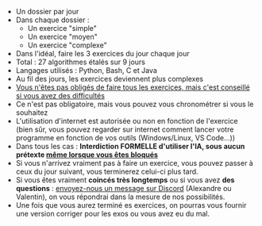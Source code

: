 - Un dossier par jour
- Dans chaque dossier :
	- Un exercice "simple"
	- Un exercice "moyen"
	- Un exercice "complexe"
- Dans l'idéal, faire les 3 exercices du jour chaque jour
- Total : 27 algorithmes étalés sur 9 jours
- Langages utilisés : Python, Bash, C et Java
- Au fil des jours, les exercices deviennent plus complexes
- <u>Vous n'êtes pas obligés de faire tous les exercices, mais c'est conseillé si vous avez des difficultés</u>
- Ce n'est pas obligatoire, mais vous pouvez vous chronométrer si vous le souhaitez
- L'utilisation d'internet est autorisée ou non en fonction de l'exercice (bien sûr, vous pouvez regarder sur internet comment lancer votre programme en fonction de vos outils (Windows/Linux, VS Code...))
- Dans tous les cas : **Interdiction FORMELLE d'utiliser l'IA, sous aucun prétexte <u>même lorsque vous êtes bloqués</u>**
- Si vous n'arrivez vraiment pas à faire un exercice, vous pouvez passer à ceux du jour suivant, vous terminerez celui-ci plus tard.
- Si vous êtes vraiment **coincés très longtemps** ou si vous avez **des questions** : <u>envoyez-nous un message sur Discord</u> (Alexandre ou Valentin), on vous répondrai dans la mesure de nos possibilités.
- Une fois que vous aurez terminé es exercices, on pourras vous fournir une version corriger pour les exos ou vous avez eu du mal.
